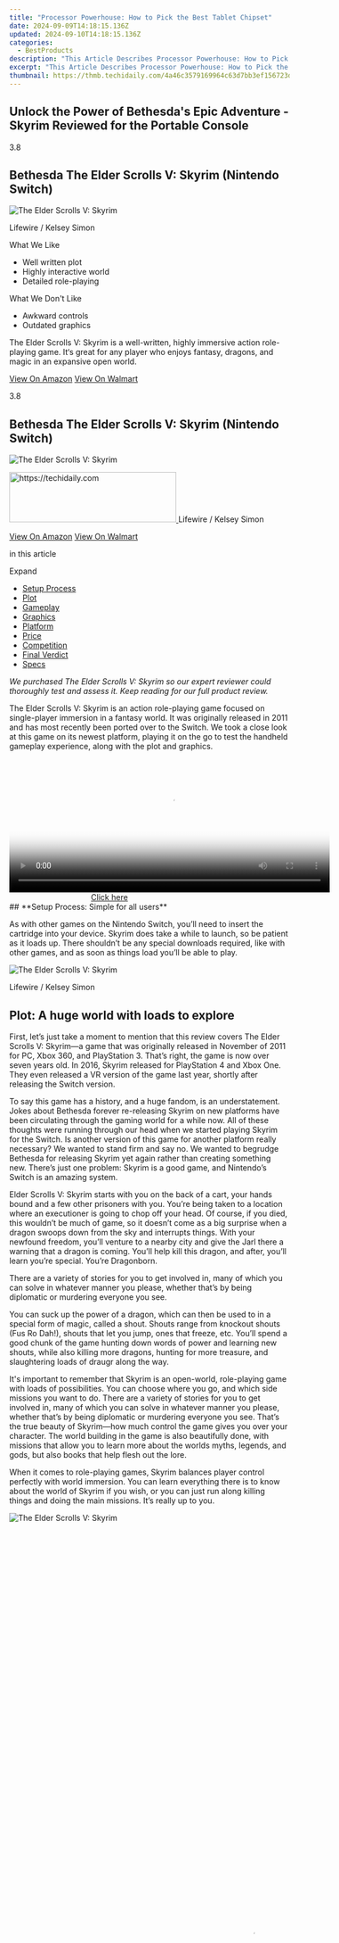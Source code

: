 ```yaml
---
title: "Processor Powerhouse: How to Pick the Best Tablet Chipset"
date: 2024-09-09T14:18:15.136Z
updated: 2024-09-10T14:18:15.136Z
categories:
  - BestProducts
description: "This Article Describes Processor Powerhouse: How to Pick the Best Tablet Chipset"
excerpt: "This Article Describes Processor Powerhouse: How to Pick the Best Tablet Chipset"
thumbnail: https://thmb.techidaily.com/4a46c3579169964c63d7bb3ef156723da1c897ffca7f03ef7871aadd312df806.jpg
---
```


## Unlock the Power of Bethesda's Epic Adventure - Skyrim Reviewed for the Portable Console

3.8

## Bethesda The Elder Scrolls V: Skyrim (Nintendo Switch)

![The Elder Scrolls V: Skyrim](https://www.lifewire.com/thmb/JA3JlwOuidCKxo4M92FWCfYUoI4=/1000x1000/filters:no_upscale():max_bytes(150000):strip_icc():format(webp)/_hero_1LW415460710-2185a26d460b40978c1e0887900fbc7b.jpg)

Lifewire / Kelsey Simon

 What We Like

* Well written plot
* Highly interactive world
* Detailed role-playing

 What We Don't Like

* Awkward controls
* Outdated graphics

 The Elder Scrolls V: Skyrim is a well-written, highly immersive action role-playing game. It‘s great for any player who enjoys fantasy, dragons, and magic in an expansive open world.

[View On Amazon](https://www.amazon.com/dp/B075NFTX36/?tag=lifewire-onsite-prod-20&ascsubtag=4685718%7Cn0dc423de187c40659bf9fd9ffcd5e7ec22%7CB075NFTX36) [View On Walmart](https://www.walmart.com/ip/829171723)

3.8

## Bethesda The Elder Scrolls V: Skyrim (Nintendo Switch)

![The Elder Scrolls V: Skyrim](https://www.lifewire.com/thmb/8XGs9qzQ6hLIBySEKXEvBMfEkq4=/450x450/filters:no_upscale():max_bytes(150000):strip_icc():format(webp)/_hero_1LW415460710-2185a26d460b40978c1e0887900fbc7b.jpg)

<!-- affiliate ads begin -->
<a href="https://appsumo.8odi.net/c/5597632/2137393/7443" target="_top" id="2137393">
  <img src="//a.impactradius-go.com/display-ad/7443-2137393" border="0" alt="https://techidaily.com" width="300" height="90"/>
</a>
<img height="0" width="0" src="https://appsumo.8odi.net/i/5597632/2137393/7443" style="position:absolute;visibility:hidden;" border="0" />
<!-- affiliate ads end -->
Lifewire / Kelsey Simon

[View On Amazon](https://www.amazon.com/dp/B075NFTX36/?tag=lifewire-onsite-prod-20&ascsubtag=4685718%7Cn0dc423de187c40659bf9fd9ffcd5e7ec22%7CB075NFTX36) [View On Walmart](https://www.walmart.com/ip/829171723)

 in this article

 Expand

* [Setup Process](https://www.lifewire.com/#toc-setup-process-simple-for-all-users)
* [Plot](https://www.lifewire.com/#toc-plot-a-huge-world-with-loads-to-explore)
* [Gameplay](https://www.lifewire.com/#toc-gameplay-not-as-smooth-as-on-other-platforms)
* [Graphics](https://www.lifewire.com/#toc-graphics-a-bit-outdated)
* [Platform](https://www.lifewire.com/#toc-platform-take-skyrim-on-the-go)
* [Price](https://www.lifewire.com/#toc-price-a-tad-expensive)
* [Competition](https://www.lifewire.com/#toc-competition-other-action-rpgs)
* [Final Verdict](https://www.lifewire.com/#toc-final-verdict)
* [Specs](https://www.lifewire.com/#toc-full-spec)

 _We purchased The Elder Scrolls V: Skyrim so our expert reviewer could thoroughly test and assess it. Keep reading for our full product review._

 The Elder Scrolls V: Skyrim is an action role-playing game focused on single-player immersion in a fantasy world. It was originally released in 2011 and has most recently been ported over to the Switch. We took a close look at this game on its newest platform, playing it on the go to test the handheld gameplay experience, along with the plot and graphics.

<!-- affiliate ads begin -->
<span id="1983545">
					<video width="576" height="240" style="cursor:pointer"
           poster="//a.impactradius-go.com/display-clicktoplayimage/1983545.png"
           onclick="if(!this.playClicked){this.play();this.setAttribute('controls',true);this.playClicked=true;}">
	   <source src="//a.impactradius-go.com/display-ad/22993-1983545">
	   <img src="//a.impactradius-go.com/display-clicktoplayimage/1983545.png" style="border: none; height: 100%; width: 100%; object-fit: contain">
	</video>
	<div style="width:360px;text-align:center"><a href="javascript:window.open(decodeURIComponent('https%3A%2F%2Fhomestyler.sjv.io%2Fc%2F5597632%2F1983545%2F22993'), '_blank');void(0);">Click here</a></div>
</span>
<img height="0" width="0" src="https://imp.pxf.io/i/5597632/1983545/22993" style="position:absolute;visibility:hidden;" border="0" />
<!-- affiliate ads end -->
## **Setup Process: Simple for all users**

 As with other games on the Nintendo Switch, you’ll need to insert the cartridge into your device. Skyrim does take a while to launch, so be patient as it loads up. There shouldn’t be any special downloads required, like with other games, and as soon as things load you’ll be able to play.

![The Elder Scrolls V: Skyrim](https://www.lifewire.com/thmb/uXDVHaBrdIlv5tI-qRgiPK0Iig4=/1500x0/filters:no_upscale():max_bytes(150000):strip_icc():format(webp)/1LW415460721-e6a53664e7eb4e65a75bf5cceb928e28.jpg)

 Lifewire / Kelsey Simon

## **Plot: A huge world with loads to explore**

 First, let’s just take a moment to mention that this review covers The Elder Scrolls V: Skyrim―a game that was originally released in November of 2011 for PC, Xbox 360, and PlayStation 3\. That’s right, the game is now over seven years old. In 2016, Skyrim released for PlayStation 4 and Xbox One. They even released a VR version of the game last year, shortly after releasing the Switch version.

 To say this game has a history, and a huge fandom, is an understatement. Jokes about Bethesda forever re-releasing Skyrim on new platforms have been circulating through the gaming world for a while now. All of these thoughts were running through our head when we started playing Skyrim for the Switch. Is another version of this game for another platform really necessary? We wanted to stand firm and say no. We wanted to begrudge Bethesda for releasing Skyrim yet again rather than creating something new. There’s just one problem: Skyrim is a good game, and Nintendo’s Switch is an amazing system.

 Elder Scrolls V: Skyrim starts with you on the back of a cart, your hands bound and a few other prisoners with you. You’re being taken to a location where an executioner is going to chop off your head. Of course, if you died, this wouldn’t be much of game, so it doesn’t come as a big surprise when a dragon swoops down from the sky and interrupts things. With your newfound freedom, you’ll venture to a nearby city and give the Jarl there a warning that a dragon is coming. You’ll help kill this dragon, and after, you’ll learn you’re special. You’re Dragonborn.

 There are a variety of stories for you to get involved in, many of which you can solve in whatever manner you please, whether that’s by being diplomatic or murdering everyone you see.

 You can suck up the power of a dragon, which can then be used to in a special form of magic, called a shout. Shouts range from knockout shouts (Fus Ro Dah!), shouts that let you jump, ones that freeze, etc. You’ll spend a good chunk of the game hunting down words of power and learning new shouts, while also killing more dragons, hunting for more treasure, and slaughtering loads of draugr along the way.

 It's important to remember that Skyrim is an open-world, role-playing game with loads of possibilities. You can choose where you go, and which side missions you want to do. There are a variety of stories for you to get involved in, many of which you can solve in whatever manner you please, whether that’s by being diplomatic or murdering everyone you see. That’s the true beauty of Skyrim―how much control the game gives you over your character. The world building in the game is also beautifully done, with missions that allow you to learn more about the worlds myths, legends, and gods, but also books that help flesh out the lore.

 When it comes to role-playing games, Skyrim balances player control perfectly with world immersion. You can learn everything there is to know about the world of Skyrim if you wish, or you can just run along killing things and doing the main missions. It’s really up to you.

![The Elder Scrolls V: Skyrim](https://www.lifewire.com/thmb/1fxH7ty_kqxpugJDk2tIQndKvI0=/1500x0/filters:no_upscale():max_bytes(150000):strip_icc():format(webp)/1LW41546078-6bdc67e56311473f9c1edeab00d2caa5.jpg)

<!-- affiliate ads begin -->
<span id="2135472">
					<video width="864" height="1536" style="cursor:pointer"
           poster="//a.impactradius-go.com/display-clicktoplayimage/2135472.png"
           onclick="if(!this.playClicked){this.play();this.setAttribute('controls',true);this.playClicked=true;}">
	   <source src="//a.impactradius-go.com/display-ad/18498-2135472">
	   <img src="//a.impactradius-go.com/display-clicktoplayimage/2135472.png" style="border: none; height: 100%; width: 100%; object-fit: contain">
	</video>
	<div style="width:540px;text-align:center"><a href="javascript:window.open(decodeURIComponent('https%3A%2F%2Funicoeye.pxf.io%2Fc%2F5597632%2F2135472%2F18498'), '_blank');void(0);">Click here</a></div>
</span>
<img height="0" width="0" src="https://imp.pxf.io/i/5597632/2135472/18498" style="position:absolute;visibility:hidden;" border="0" />
<!-- affiliate ads end -->
 Lifewire / Kelsey Simon

## **Gameplay: Not as smooth as on other platforms**

 The first real interactive thing you do with the game is to create your character, and true to other Elder Scrolls games, you can change your character’s appearance in the most minute way. Pick your race, gender, hairstyle, eye color, and even tweak the height of your cheekbones and brows if you want. This is the first sign of just how encompassing and involved the role-playing aspects of Skyrim are.

 The action comes in through the fighting―an integral part of the game, as important as the role-playing. You’ll be able to hone your combat abilities, whether with the magic of a mage, the arrows of a ranger, or the sword of a fighter. You’ll be able to choose whether or not you want to be stealthy, sneaking up on foes, or running straight at them, axe swinging.

 We often found ourselves struggling to face an oncoming attacker, or struggling with the motion controls to aim our bow.

 Skyrim does an amazing job of setting up an open-world fighting system that really allows you to control how your character fights and levels. There’s just one issue: the open fighting system is amazing when you’re playing on PC, but on the Switch, it just isn’t as smooth. We often found ourselves struggling to face an oncoming attacker, or struggling with the motion controls to aim our bow. We quickly resorted to axes and swords, swinging wildly at enemies because it just felt easier on the Switch than taking the time to be precise with the bow.

 Overall, that was our biggest complaint about Skyrim for the Switch. On PC, it’s actually pretty amazing just how much control you have, especially with all the mods you can download. But on the Switch, the number of buttons you have are limited, and doing things like sprinting is far more awkward than just pressing shift. Instead, you’ll have to use a combination of both joysticks and one of your left buttons. Your B key opens a menu, which again can be clunky and awkward to flip between the map, which you need often, and your inventory.

 The lock-picking system gives you haptic feedback, and shouts and spells are done with the upper left and right buttons. Overall, the gameplay was designed to function fluidly with a keyboard and a mouse, and when simplified down to two joysticks and a handful of buttons, becomes complicated and far less smooth. After some time we did get better at the controls, but it never felt natural and we often had to adjust our grip to turn before we found the enemy attacking us.

 Check out our article on[Skyrim hacks and cheats](https://www.liveabout.com/skyrim-hacks-and-cheats-4159422) .

![The Elder Scrolls V: Skyrim](https://www.lifewire.com/thmb/2Fk-UTwglmoCdE7IXrXqlnXs9do=/1500x0/filters:no_upscale():max_bytes(150000):strip_icc():format(webp)/1LW415460712-6cec58625d13430db671be3144451cbc.jpg)

 Lifewire / Kelsey Simon

<!-- affiliate ads begin -->
<a href="https://25home.pxf.io/c/5597632/2123480/16836" target="_top" id="2123480">
  <img src="//a.impactradius-go.com/display-ad/16836-2123480" border="0" alt="https://techidaily.com" width="468" height="60"/>
</a>
<img height="0" width="0" src="https://25home.pxf.io/i/5597632/2123480/16836" style="position:absolute;visibility:hidden;" border="0" />
<!-- affiliate ads end -->
## **Graphics: A bit outdated**

 The graphics in Skyrim aren’t awful, but they haven't progressed much since 2011\. If you’ve played any other version of Skyrim, you can overlook it, simply because you know what you’re getting into. Bethesda attempted to make Skyrim look realistic, likely in their desire to give you a fully immersive experience. But these days, Skyrim’s graphics just aren’t as realistic as what other, more recent games have accomplished. In places, the mountains look blocky and the grass a little patchy. Character’s faces sometimes seem deeply sunken around the eyes, with the skin looking more like leather than flesh. It’s not that the graphics are overly bad, they’re just not as good as what you can get with better hardware on the PC.

<!-- affiliate ads begin -->
<a href="https://smilemakers.pxf.io/c/5597632/2123901/26106" target="_top" id="2123901">
  <img src="//a.impactradius-go.com/display-ad/26106-2123901" border="0" alt="https://techidaily.com" width="728" height="90"/>
</a>
<img height="0" width="0" src="https://smilemakers.pxf.io/i/5597632/2123901/26106" style="position:absolute;visibility:hidden;" border="0" />
<!-- affiliate ads end -->
## **Platform: Take Skyrim on the go**

 Considering The Elder Scrolls V: Skyrim is available on so many other devices, it raises the question of whether or not it’s worth getting for the Switch. First, let’s talk about the negatives. We mentioned our issues with the controls earlier. If you're used to playing the game with a mouse and keyboard, the controls on the Switch just aren't as easy to use.

 The other advantage to playing on PC is the variety of mods available for download. There are more than you can imagine, with features that range from making the visuals more pleasing, to adding entirely new lands, quests, and characters.

 But there are some advantages to playing on the Switch, the main one being the ability to take the game on the go. The Switch is the first platform that allows you to take Skyrim with you. You can play in the car or on an airplane, which is a feature that‘s hard to beat. Motion controls are also a unique selling point. You can hook up your Switch to a TV or a monitor, and hold the two Joy-Cons freely in each hand. Instead of clicking a button to swing your weapon, you’ll swing your hand. It actually feels pretty instinctual to play like this, adding another fun element to the game.

 Take a peek at our guide to the[Elder Scrolls V. Skyrim main quest](https://www.lifewire.com/elder-scrolls-v-skyrim-main-quest-walkthrough-4108527) .

![The Elder Scrolls V: Skyrim](https://www.lifewire.com/thmb/Iik6f_7RIRMWo5R6zGYxgGeL4n0=/1500x0/filters:no_upscale():max_bytes(150000):strip_icc():format(webp)/1LW41546076-8fb741faa7144fa6bafe386d2b7d8296.jpg)

<!-- affiliate ads begin -->
<a href="https://unicoeye.pxf.io/c/5597632/2134495/18498" target="_top" id="2134495">
  <img src="//a.impactradius-go.com/display-ad/18498-2134495" border="0" alt="https://techidaily.com" width="728" height="90"/>
</a>
<img height="0" width="0" src="https://unicoeye.pxf.io/i/5597632/2134495/18498" style="position:absolute;visibility:hidden;" border="0" />
<!-- affiliate ads end -->
 Lifewire / Kelsey Simon

## **Price: A tad expensive**

 The Elder Scrolls V: Skyrim costs roughly $60 dollars for the Switch (MSRP). You might be able to find it on sale on Amazon for less, but it’s still on the more expensive side like other popular Switch games. This is disappointing since you can find Skyrim on other platforms for a fraction of the cost, even snatching it up for sale on Steam for $25 or less on PC. Considering the cost difference, the PC version of the game is the better deal, especially since the gameplay is better looking. But if you’re looking to take Skyrim on the go, or a Switch is your preferred gaming system, the price isn’t unreasonable.

![The Elder Scrolls V: Skyrim](https://www.lifewire.com/thmb/HBIvthh4-o2kkXUP5CB6pSTnyOE=/1500x0/filters:no_upscale():max_bytes(150000):strip_icc():format(webp)/1LW415460725-46d1960a611c4ea488515c19052068bf.jpg)

<!-- affiliate ads begin -->
<span id="1983539">
					<video width="576" height="240" style="cursor:pointer"
           poster="//a.impactradius-go.com/display-clicktoplayimage/1983539.png"
           onclick="if(!this.playClicked){this.play();this.setAttribute('controls',true);this.playClicked=true;}">
	   <source src="//a.impactradius-go.com/display-ad/22993-1983539">
	   <img src="//a.impactradius-go.com/display-clicktoplayimage/1983539.png" style="border: none; height: 100%; width: 100%; object-fit: contain">
	</video>
	<div style="width:360px;text-align:center"><a href="javascript:window.open(decodeURIComponent('https%3A%2F%2Fhomestyler.sjv.io%2Fc%2F5597632%2F1983539%2F22993'), '_blank');void(0);">Click here</a></div>
</span>
<img height="0" width="0" src="https://imp.pxf.io/i/5597632/1983539/22993" style="position:absolute;visibility:hidden;" border="0" />
<!-- affiliate ads end -->
 Lifewire / Kelsey Simon

## **Competition: Other action RPGs**

 The Elder Scrolls V: Skyrim almost competes with itself, due to how many other versions of the game are available on other platforms. But if you’re looking for role-playing games specifically designed for the Switch, it would be worth looking at The Legend of Zelda: Breath of the Wild. It was designed for the Switch from the beginning, sharing Skyrim’s action role-playing gameplay, but with crisp, beautiful graphics and smoother controls. If you’re interested in Japanese RPGs (JRPGs), it might also be worth looking into Xenoblade Chronicles 2, which will also share the same action-packed feel as Skyrim, but with a completely different graphics style and somewhat more complex combat and leveling.

 Final Verdict

**Good if you want to play on the go.**

 Even though The Elder Scrolls V: Skyrim is a great game and the Switch is an amazing platform, our advice is only to buy Skyrim for the Switch if you’re looking to play on the go. Otherwise, we’d suggest purchasing Skyrim for the PC, where you’ll really be able to enjoy superior graphics and customization options.

<!-- affiliate ads begin -->
<span id="1983553">
					<video width="576" height="240" style="cursor:pointer"
           poster="//a.impactradius-go.com/display-clicktoplayimage/1983553.png"
           onclick="if(!this.playClicked){this.play();this.setAttribute('controls',true);this.playClicked=true;}">
	   <source src="//a.impactradius-go.com/display-ad/22993-1983553">
	   <img src="//a.impactradius-go.com/display-clicktoplayimage/1983553.png" style="border: none; height: 100%; width: 100%; object-fit: contain">
	</video>
	<div style="width:360px;text-align:center"><a href="javascript:window.open(decodeURIComponent('https%3A%2F%2Fhomestyler.sjv.io%2Fc%2F5597632%2F1983553%2F22993'), '_blank');void(0);">Click here</a></div>
</span>
<img height="0" width="0" src="https://imp.pxf.io/i/5597632/1983553/22993" style="position:absolute;visibility:hidden;" border="0" />
<!-- affiliate ads end -->
### Similar Products We've Reviewed

* [The Legend of Zelda: Breath of the Wild](https://www.lifewire.com/the-legend-of-zelda-breath-of-the-wild-review-4685759)
* [Mario Kart 8 Deluxe](https://www.lifewire.com/mario-kart-8-deluxe-review-4688951)
* [Splatoon 2](https://www.lifewire.com/splatoon-2-review-4688940)

<!-- affiliate ads begin -->
<span id="1304647">
					<video width="240" height="200" style="cursor:pointer"
           poster="//a.impactradius-go.com/display-clicktoplayimage/1304647.png"
           onclick="if(!this.playClicked){this.play();this.setAttribute('controls',true);this.playClicked=true;}">
	   <source src="//a.impactradius-go.com/display-ad/15852-1304647">
	   <img src="//a.impactradius-go.com/display-clicktoplayimage/1304647.png" style="border: none; height: 100%; width: 100%; object-fit: contain">
	</video>
	<div style="width:150px;text-align:center"><a href="javascript:window.open(decodeURIComponent('https%3A%2F%2Fthefitville.pxf.io%2Fc%2F5597632%2F1304647%2F15852'), '_blank');void(0);">Click here</a></div>
</span>
<img height="0" width="0" src="https://imp.pxf.io/i/5597632/1304647/15852" style="position:absolute;visibility:hidden;" border="0" />
<!-- affiliate ads end -->
## Specs

* Product Name  The Elder Scrolls V: Skyrim (Nintendo Switch)
* Product Brand  Bethesda
* Price  $59.99
* Available Platforms  Microsoft Windows, Nintendo Switch, PlayStation 3, PlayStation 4, Xbox 360, Xbox One


<ins class="adsbygoogle"
     style="display:block"
     data-ad-format="autorelaxed"
     data-ad-client="ca-pub-7571918770474297"
     data-ad-slot="1223367746"></ins>



<ins class="adsbygoogle"
     style="display:block"
     data-ad-client="ca-pub-7571918770474297"
     data-ad-slot="8358498916"
     data-ad-format="auto"
     data-full-width-responsive="true"></ins>

<span class="atpl-alsoreadstyle">Also read:</span>
<div><ul>
<li><a href="https://youtube-videos.techidaily.com/new-elevating-shorts-visibility-a-thumbnail-transformation-journey/"><u>[New] Elevating Shorts Visibility A Thumbnail Transformation Journey</u></a></li>
<li><a href="https://some-techniques.techidaily.com/new-gopros-hero5-up-against-yis-high-res-adventures/"><u>[New] GoPro's Hero5 Up Against Yi's High-Res Adventures</u></a></li>
<li><a href="https://article-helps.techidaily.com/new-how-to-find-the-optimal-balance-equipment-for-drone-photography-for-2024/"><u>[New] How To Find the Optimal Balance Equipment for Drone Photography for 2024</u></a></li>
<li><a href="https://fox-friendly.techidaily.com/new-starting-out-top-pick-gopro-supplements-for-2024/"><u>[New] Starting Out Top Pick GoPro Supplements for 2024</u></a></li>
<li><a href="https://visual-screen-recording.techidaily.com/updated-exceptional-programs-for-professional-4k-video-capture/"><u>[Updated] Exceptional Programs for Professional 4K Video Capture</u></a></li>
<li><a href="https://video-capture.techidaily.com/updated-fraps-your-go-to-screen-recorder/"><u>[Updated] Fraps Your Go-To Screen Recorder?</u></a></li>
<li><a href="https://fox-info.techidaily.com/updated-key-vr-film-experiences-to-witness-for-2024/"><u>[Updated] Key VR Film Experiences to Witness for 2024</u></a></li>
<li><a href="https://extra-support.techidaily.com/2024-approved-pclaptop-editors-without-relying-on-inshot/"><u>2024 Approved PC/Laptop Editors without Relying on Inshot</u></a></li>
<li><a href="https://buynow-info.techidaily.com/antop-at-127-antedrila-de-television-una-vision-completa-de-su-funcionalidad-y-estilo-chic/"><u>Antop AT-127 Antedrila De Televisión: Una Visión Completa De Su Funcionalidad Y Estilo Chic</u></a></li>
<li><a href="https://buynow-info.techidaily.com/before-you-gamble-on-this-console-read-these-5-important-tips-first/"><u>Before You Gamble on This Console, Read These 5 Important Tips First</u></a></li>
<li><a href="https://buynow-info.techidaily.com/choosing-the-right-apple-watch-for-you-whats-better-gps-or-cellular/"><u>Choosing the Right Apple Watch for You: What's Better, GPS or Cellular?</u></a></li>
<li><a href="https://buynow-info.techidaily.com/comprehensive-maisto-rc-rock-crawler-test-drive-ideal-choice-for-families/"><u>Comprehensive Maisto RC Rock Crawler Test Drive: Ideal Choice for Families</u></a></li>
<li><a href="https://buynow-info.techidaily.com/comprehensive-review-of-googles-latest-nest-hub-generation-without-camera-support/"><u>Comprehensive Review of Google's Latest Nest Hub Generation without Camera Support</u></a></li>
<li><a href="https://buynow-info.techidaily.com/cumuluspro-desk-mat-assessment-the-perfect-foundation-for-ergonomic-health/"><u>CumulusPRO Desk Mat Assessment: The Perfect Foundation for Ergonomic Health</u></a></li>
<li><a href="https://fox-access.techidaily.com/cutting-edge-clarity-optimal-4k-panels-for-video-production/"><u>Cutting-Edge Clarity Optimal 4K Panels for Video Production</u></a></li>
<li><a href="https://buynow-help.techidaily.com/discover-the-elite-selection-of-outdoor-blu-ray-writing-tools/"><u>Discover the Elite Selection of Outdoor Blu-Ray Writing Tools</u></a></li>
<li><a href="https://buynow-info.techidaily.com/discover-the-finest-price-cuts-for-roku-streaming-devices-during-amazons-prime-day-extravaganza/"><u>Discover the Finest Price-Cuts for Roku Streaming Devices During Amazon's Prime Day Extravaganza</u></a></li>
<li><a href="https://buynow-info.techidaily.com/discover-the-portable-power-of-hp-stream-11-for-daily-tasks/"><u>Discover the Portable Power of HP Stream 11 for Daily Tasks</u></a></li>
<li><a href="https://fox-boxes.techidaily.com/dream-lenses-guide-leading-6-in-high-definition-dslrs/"><u>Dream Lenses Guide Leading 6 in High-Definition DSLRs</u></a></li>
<li><a href="https://buynow-info.techidaily.com/experience-gaming-mastery-why-the-asus-vg245h-is-a-must-have-monitor/"><u>Experience Gaming Mastery: Why the Asus VG245H Is a Must-Have Monitor</u></a></li>
<li><a href="https://data-safeguard.techidaily.com/experience-improved-conversions-with-our-advanced-cookiebot-solution/"><u>Experience Improved Conversions with Our Advanced Cookiebot Solution</u></a></li>
<li><a href="https://buynow-info.techidaily.com/expert-analysis-of-the-samsung-galaxy-s20-fe-with-5g-why-its-a-top-choice-for-tech-enthusiasts/"><u>Expert Analysis of the Samsung Galaxy S20 FE with 5G - Why It's a Top Choice for Tech Enthusiasts</u></a></li>
<li><a href="https://buynow-info.techidaily.com/expert-picks-top-cable-modemrouter-bundles-to-upgrade-your-network-this-year/"><u>Expert Picks: Top Cable Modem/Router Bundles to Upgrade Your Network This Year</u></a></li>
<li><a href="https://buynow-info.techidaily.com/expert-review-of-nokia-31-your-gateway-to-modern-communication/"><u>Expert Review of Nokia 3.1 - Your Gateway to Modern Communication</u></a></li>
<li><a href="https://buynow-info.techidaily.com/exploring-the-fluid-performance-of-amazon-lunas-game-streaming-service/"><u>Exploring the Fluid Performance of Amazon Luna's Game Streaming Service</u></a></li>
<li><a href="https://buynow-info.techidaily.com/exploring-the-microsoft-surface-go-a-budget-friendly-tablet-struggling-with-its-purpose/"><u>Exploring the Microsoft Surface Go: A Budget-Friendly Tablet Struggling with Its Purpose</u></a></li>
<li><a href="https://buynow-info.techidaily.com/exploring-the-pinnacle-of-phone-innovation-an-insightful-review-of-the-moto-g-powers-robust-operation-and-enduring-energy-reserves/"><u>Exploring the Pinnacle of Phone Innovation: An Insightful Review of the Moto G Power's Robust Operation and Enduring Energy Reserves</u></a></li>
<li><a href="https://buynow-info.techidaily.com/ford-galaxy-f-150-rc-truck-test-drive-a-comprehensive-guide/"><u>Ford Galaxy F-150 RC Truck Test Drive - A Comprehensive Guide</u></a></li>
<li><a href="https://buynow-info.techidaily.com/get-up-close-with-the-new-apple-iphone-15-pro-a-hands-on-review/"><u>Get Up Close with the New Apple iPhone 15 Pro: A Hands-On Review</u></a></li>
<li><a href="https://buynow-info.techidaily.com/heavyweight-champion-a-detailed-look-at-radpowers-radcity-5-plus-performance/"><u>Heavyweight Champion? A Detailed Look at RadPower's RadCity 5 Plus Performance</u></a></li>
<li><a href="https://buynow-info.techidaily.com/how-to-choose-the-best-smart-tv-out-there/"><u>How to Choose the Best Smart TV Out There</u></a></li>
<li><a href="https://unlock-android.techidaily.com/how-to-track-imei-number-of-tecno-camon-20-pro-5g-through-google-earth-by-drfone-android/"><u>How To Track IMEI Number Of Tecno Camon 20 Pro 5G Through Google Earth?</u></a></li>
<li><a href="https://buynow-info.techidaily.com/improving-performance-with-an-intel-imac-system-upgrade-the-ultimate-guide/"><u>Improving Performance with an Intel iMac System Upgrade: The Ultimate Guide</u></a></li>
<li><a href="https://apple-account.techidaily.com/in-2024-apple-id-unlock-on-iphone-14-plus-how-to-fix-it-by-drfone-ios/"><u>In 2024, Apple ID Unlock On iPhone 14 Plus? How to Fix it?</u></a></li>
<li><a href="https://easy-unlock-android.techidaily.com/in-2024-how-can-we-unlock-our-oppo-phone-screen-by-drfone-android/"><u>In 2024, How Can We Unlock Our Oppo Phone Screen?</u></a></li>
<li><a href="https://vp-tips.techidaily.com/in-2024-manufacture-jokes-memes-using-adobe/"><u>In 2024, Manufacture Jokes Memes Using Adobe</u></a></li>
<li><a href="https://some-skills.techidaily.com/in-2024-the-first-step-in-vlogging-tools-you-need/"><u>In 2024, The First Step in Vlogging Tools You Need</u></a></li>
<li><a href="https://buynow-info.techidaily.com/inside-look-at-the-netgear-c370e-model-where-modem-meets-router-excellence/"><u>Inside Look at the Netgear C370e Model: Where Modem Meets Router Excellence</u></a></li>
<li><a href="https://facebook.techidaily.com/inspiring-community-engagement-through-fb-event-creation/"><u>Inspiring Community Engagement Through FB Event Creation</u></a></li>
<li><a href="https://buynow-info.techidaily.com/leading-rechargeable-battery-charger-picks/"><u>Leading Rechargeable Battery Charger Picks</u></a></li>
<li><a href="https://buynow-info.techidaily.com/lenovos-2020-highlight-the-tab-m10-fhd-plus-with-a-spectacular-display-that-doesnt-break-the-bank/"><u>Lenovo's 2020 Highlight: The Tab M10 FHD Plus with a Spectacular Display that Doesn’t Break the Bank!</u></a></li>
<li><a href="https://buynow-info.techidaily.com/overcooked-2-analysis-gourmet-havoc-unleashed/"><u>Overcooked! 2 Analysis: Gourmet Havoc Unleashed</u></a></li>
<li><a href="https://buynow-info.techidaily.com/perfect-game-choices-to-eliminate-boring-moments-top-10-listed-here/"><u>Perfect Game Choices to Eliminate Boring Moments, Top 10 Listed Here!</u></a></li>
<li><a href="https://buynow-info.techidaily.com/professional-insights-on-the-logitech-c920-pro-hd-camcorder-a-comprehensive-guide/"><u>Professional Insights on the Logitech C920 Pro HD Camcorder: A Comprehensive Guide</u></a></li>
<li><a href="https://buynow-info.techidaily.com/review-of-lenovos-budget-friendly-tab-m10-hd-your-ideal-companion-for-web-surfing-and-online-entertainment/"><u>Review of Lenovo's Budget-Friendly Tab M10 HD: Your Ideal Companion for Web Surfing and Online Entertainment</u></a></li>
<li><a href="https://buynow-info.techidaily.com/samsungs-newest-marvel-an-in-depth-review-of-the-galaxy-s2-5g-feature-phone-unveiled/"><u>Samsung's Newest Marvel: An In-Depth Review of the Galaxy S2지 5G Feature Phone Unveiled!</u></a></li>
<li><a href="https://article-helps.techidaily.com/screenplay-central-user-feedback-summary/"><u>Screenplay Central - User Feedback Summary</u></a></li>
<li><a href="https://buynow-info.techidaily.com/smart-and-cost-effective-watch-choice-in-depth-look-at-fitbit-versa/"><u>Smart and Cost-Effective Watch Choice: In-Depth Look at Fitbit Versa</u></a></li>
<li><a href="https://tech-recovery.techidaily.com/sneak-peek-at-the-new-samsung-galaxy-s25-anticipated-release-timeline-cost-estimates-and-technical-specifications/"><u>Sneak Peek at the New Samsung Galaxy S25 – Anticipated Release Timeline, Cost Estimates, and Technical Specifications</u></a></li>
<li><a href="https://buynow-info.techidaily.com/the-winegard-fl5500a-reviewed-solid-functionality-meets-steep-pricing/"><u>The Winegard FL5500A Reviewed: Solid Functionality Meets Steep Pricing</u></a></li>
<li><a href="https://buynow-info.techidaily.com/thrilling-overwatch-analysis-engaging-multiplayer-action/"><u>Thrilling Overwatch Analysis: Engaging Multiplayer Action</u></a></li>
<li><a href="https://buynow-info.techidaily.com/tiny-but-mighty-exploring-features-of-amazons-newest-echo-dot-3rd-generation/"><u>Tiny but Mighty: Exploring Features of Amazon's Newest Echo Dot (3Rd Generation)</u></a></li>
<li><a href="https://buynow-info.techidaily.com/top-features-and-benefits-garmin-forerunner-945-review-for-endurance-athletes/"><u>Top Features and Benefits - Garmin Forerunner 945 Review for Endurance Athletes</u></a></li>
<li><a href="https://buynow-info.techidaily.com/top-rated-power-inverter-models-in-2nnd2024-the-ultimate-guide/"><u>Top-Rated Power Inverter Models in 2Nnd2024: The Ultimate Guide</u></a></li>
<li><a href="https://buynow-info.techidaily.com/tp-links-travel-router-tl-wr9eb-ultimate-pocket-wi-fi-solution-for-globetrotters/"><u>TP-Link's Travel Router TL-WR9eb: Ultimate Pocket Wi-Fi Solution for Globetrotters</u></a></li>
<li><a href="https://buynow-info.techidaily.com/uncovering-the-lenovo-ideapad-experience-where-simplicity-meets-sleek-construction/"><u>Uncovering the Lenovo IdeaPad Experience - Where Simplicity Meets Sleek Construction</u></a></li>
<li><a href="https://buynow-info.techidaily.com/unveiling-the-features-of-the-truecaller-application-a-critical-analysis/"><u>Unveiling the Features of the Truecaller Application - A Critical Analysis</u></a></li>
<li><a href="https://buynow-info.techidaily.com/unveiling-the-power-and-performance-of-the-64gb-samsung-galaxy-tab-s5e-a-complete-review/"><u>Unveiling the Power and Performance of the 64GB Samsung Galaxy Tab S5e: A Complete Review</u></a></li>
<li><a href="https://buynow-info.techidaily.com/why-apple-ipad-pro-11-inches-2018-remains-unbeaten-in-tablet-excellence-user-reviews-inside/"><u>Why Apple iPad Pro (11 Inches, 2018) Remains Unbeaten in Tablet Excellence: User Reviews Inside!</u></a></li>
</ul></div>

